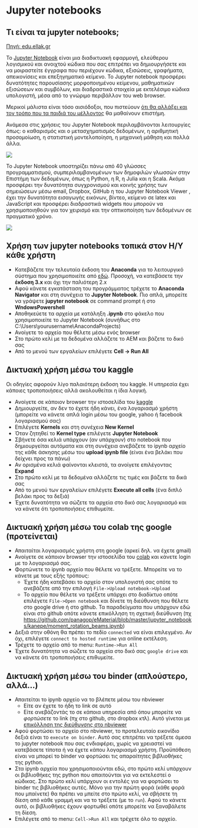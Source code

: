 # Jupyter notebooks

## Τι είναι τα jupyter notebooks;

[Πηγή: edu.ellak.gr](https://edu.ellak.gr/2017/02/06/jupyter-notebook-dimiourgiste-ke-mirastite-diadrastikes-parousiasis-mathimatikon-statistikis-ke-programmatismou/)

Το [Jupyter Notebook](http://jupyter.org/) είναι μια διαδικτυακή εφαρμογή, ελεύθερου λογισμικού και ανοιχτού κώδικα που σας επιτρέπει να δημιουργήσετε και να μοιραστείτε  έγγραφα που περιέχουν  κώδικα, εξισώσεις, γραφήματα, απεικονίσεις και επεξηγηματικό κείμενο. Το Jupyter notebook  προσφέρει δυνατότητες παρουσίασης μορφοποιημένου κείμενου,  μαθηματικών εξισώσεων και συμβόλων, και διαδραστικά στοιχεία με εκτελέσιμο κώδικα υπολογιστή,  μέσα από το γνώριμο περιβάλλον του web browser.

Μερικοί μάλιστα είναι τόσο αισιόδοξοι, που πιστεύουν [ότι θα αλλάξει και τον τρόπο που τα παιδιά του μέλλοντος](https://opensource.com/education/15/11/project-jupyter-science-notebooks) θα μαθαίνουν επιστήμη.

Ανάμεσα στις χρήσεις του Jupyter Notebook περιλαμβάνονται λειτουργίες όπως: ο καθαρισμός και ο μετασχηματισμός δεδομένων, η αριθμητική προσομοίωση, η στατιστική μοντελοποίηση, η μηχανική μάθηση και πολλά άλλα.

![](https://i1.wp.com/edu.ellak.gr/wp-content/uploads/sites/11/2017/02/Jupyter-2.png?ssl=1)

Το Jupyter Notebook  υποστηρίζει  πάνω από 40 γλώσσες προγραμματισμού, συμπεριλαμβανομένων των δημοφιλών γλωσσών στην Επιστήμη των δεδομένων, όπως η Python, η R,  η Julia και η Scala. Ακόμα προσφέρει την δυνατότητα συγχρονισμού και κοινής χρήσης των σημειώσεων  μέσω email, Dropbox, GitHub  η  του Jupyter Notebook Viewer , έχει την δυνατότητα εισαγωγής εικόνων, βίντεο, κείμενο σε latex και JavaScript και προσφέρει διαδραστικά widgets που μπορούν να χρησιμοποιηθούν για τον χειρισμό και την οπτικοποίηση των δεδομένων σε πραγματικό χρόνο.

![](https://i0.wp.com/edu.ellak.gr/wp-content/uploads/sites/11/2017/02/ipy-notebook-spectral.png?resize=768%2C455&ssl=1)

## Χρήση των jupyter notebooks τοπικά στον Η/Υ κάθε χρήστη

- Κατεβάζετε την τελευταία έκδοση του **Anaconda** για το λειτουργικό σύστημα που χρησιμοποιείτε από [εδώ](https://www.anaconda.com/download/). Προσοχή, να κατεβάσετε την **έκδοση 3.x** και όχι την παλιότερη 2.x
- Αφού κάνετε εγκατάσταση του προγράμματος τρέχετε το **Anaconda Navigator** και στη συνέχεια το **Jupyter Notebook**. Πιο απλά, μπορείτε να γράψετε **jupyter notebook** σε command prompt ή στο **WndowsPowershell**
- Αποθηκεύετε τα αρχεία με κατάληξη **.ipynb** στο φάκελο που χρησιμοποιείτε το Jupyter Notebook (συνήθως στο C:\Users\yourusername\AnacondaProjects)
- Ανοίγετε το αρχείο που θέλετε μέσω ενός browser
- Στο πρώτο κελί με τα δεδομένα αλλάζετε το ΑΕΜ και βάζετε το δικό σας
- Από το μενού των εργαλείων επιλέγετε **Cell -> Run All**

## Δικτυακή χρήση μέσω του **kaggle**

Οι οδηγίες αφορούν λίγο παλαιότερη έκδοση του kaggle. Η υπηρεσία έχει κάποιες τροποποιήσεις αλλά ακολουθείται η ίδια λογική.

- Ανοίγετε σε κάποιον browser την ιστοσελίδα του [kaggle](https://www.kaggle.com)
- Δημιουργείτε, αν δεν το έχετε ήδη κάνει, ένα λογαριασμό χρήστη (μπορείτε να κάνετε απλά login μέσω του google, yahoo ή facebook λογαριασμού σας)
- Επιλέγετε **Kernels** και στη συνέχεια **New Kernel**
- Όταν ζητηθεί το **Kernel type** επιλέγετε **Jupyter Notebook**
- Σβήνετε όσα κελιά υπάρχουν (αν υπάρχουν) στο notebook που δημιουργείται αυτόματα και στη συνέχεια ανεβάζετε το ipynb αρχείο της κάθε άσκησης μέσω του **upload ipynb file** (είναι ένα βελάκι που δείχνει προς τα πάνω)
- Αν ορισμένα κελιά φαίνονται κλειστά, τα ανοίγετε επιλέγοντας **Expand**
- Στο πρώτο κελί με τα δεδομένα αλλάζετε τις τιμές και βάζετε τα δικά σας
- Από το μενού των εργαλείων επιλέγετε **Execute all cells** (ένα διπλό βελάκι προς τα δεξιά)
- Έχετε δυνατότητα να σώζετε τα αρχεία στο δικό σας λογαριασμό και να κάνετε ότι τροποποιήσεις επιθυμείτε.

## Δικτυακή χρήση μέσω του **colab** της **google** (προτείνεται)

- Απαιταίται λογαριασμός χρήστη στη google (αρκεί δηλ. να έχετε gmail)
- Ανοίγετε σε κάποιον browser την ιστοσελίδα του [colab](https://colab.research.google.com/) και κάνετε login με το λογαριασμό σας.
- Φορτώνετε το ipynb αρχείο που θέλετε να τρέξετε. Μπορείτε να το κάνετε με τους εξής τρόπους:
  - Έχετε ήδη κατεβάσει το αρχείο στον υπολογιστή σας οπότε το ανεβάζετε από την επιλογή `File->Upload notebook->Upload`
  - Το αρχείο που θέλετε να τρέξετε υπάρχει στο διαδίκτυο οπότε επιλέγετε `File->Open notebook` και δίνετε τη διεύθυνση που θέλετε στο google drive ή στο github. Τα παραδείγματα που υπάρχουν εδώ είναι στο github οπότε κάνετε επικόλληση τη σχετική διεύθυνση (πχ https://github.com/panagop/eMaterial/blob/master/jupyter_notebooks/kanepe/moment_rotation_beams.ipynb)
- Δεξιά στην οθόνη θα πρέπει το πεδίο `connected` να είναι επιλεγμένο. Αν όχι, επιλέγετε `connect to hosted runtime` για online εκτέλεση.
- Τρέχετε το αρχείο από το menu: `Runtime->Run All`
- Έχετε δυνατότητα να σώζετε τα αρχεία στο δικό σας `google drive` και να κάνετε ότι τροποποιήσεις επιθυμείτε.

## Δικτυακή χρήση μέσω του **binder** (απλούστερο, αλλά...)

- Απαιτείται το ipynb αρχείο να το βλέπετε μέσω του nbviewer
  - Είτε αν έχετε το ήδη το link σε αυτό
  - Είτε ανεβάζοντάς το σε κάποια υπηρεσία από όπου μπορείτε να *φορτώσετε* το link (πχ στο github, στο dropbox κτλ). Αυτό γίνεται με [επικόλληση της διεύθυνσης στο nbviewer](http://nbviewer.jupyter.org/)
- Αφού φορτώσει το αρχείο στο nbviewer, το προτελευταίο εικονίδιο δεξιά είναι το `execute on binder`. Αυτό σας επιτρέπει να τρέξετε άμεσα το jupyter notebook που σας ενδιαφέρει, χωρίς να χρειαστεί να κατεβάσετε τίποτα ή να έχετε κάπου λογαριασμό χρήστη. Προϋπόθεση είναι να μπορεί το binder να φορτώσει τις απαραίτητες βιβλιοθήκες της python.
- Στα ipynb αρχεία που χρησιμοποιούνται εδώ, στο πρώτο κελί υπάρχουν οι βιβλιοθήκες της python που απαιτούνται για να εκτελεστεί ο κώδικας. Στο πρώτο κελί υπάρχουν οι εντολές για να φορτώσει το binder τις βιβλιοθήκες αυτές. Μόνο για την πρώτη φορά (κάθε φορά που μπαίνετε) θα πρέπει να μπείτε στο πρώτο κελί, να σβήσετε τη δίεση από κάθε γραμμή και να το τρέξετε (με το `run`). Αφού το κάνετε αυτό, οι βιβλιοθήκες έχουν φορτωθεί οπότε μπορείτε να ξαναβάλετε τη δίεση.
- Επιλέγετε από το menu: `Cell->Run All` και τρέχετε όλο το αρχείο.
